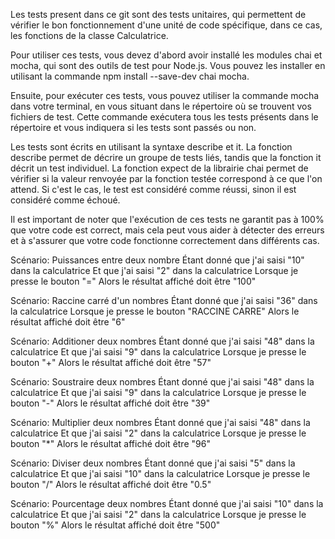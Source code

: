 Les tests present dans ce git sont des tests unitaires, qui permettent de vérifier le bon fonctionnement d'une unité de code spécifique, dans ce cas, les fonctions de la classe Calculatrice.

Pour utiliser ces tests, vous devez d'abord avoir installé les modules chai et mocha, qui sont des outils de test pour Node.js. Vous pouvez les installer en utilisant la commande npm install --save-dev chai mocha.

Ensuite, pour exécuter ces tests, vous pouvez utiliser la commande mocha dans votre terminal, en vous situant dans le répertoire où se trouvent vos fichiers de test. Cette commande exécutera tous les tests présents dans le répertoire et vous indiquera si les tests sont passés ou non.

Les tests sont écrits en utilisant la syntaxe describe et it. La fonction describe permet de décrire un groupe de tests liés, tandis que la fonction it décrit un test individuel. La fonction expect de la librairie chai permet de vérifier si la valeur renvoyée par la fonction testée correspond à ce que l'on attend. Si c'est le cas, le test est considéré comme réussi, sinon il est considéré comme échoué.

Il est important de noter que l'exécution de ces tests ne garantit pas à 100% que votre code est correct, mais cela peut vous aider à détecter des erreurs et à s'assurer que votre code fonctionne correctement dans différents cas.

Scénario: Puissances entre deux nombre
Étant donné que j'ai saisi "10" dans la calculatrice
Et que j'ai saisi "2" dans la calculatrice
Lorsque je presse le bouton "="
Alors le résultat affiché doit être "100"

Scénario: Raccine carré d'un nombres
Étant donné que j'ai saisi "36" dans la calculatrice
Lorsque je presse le bouton "RACCINE CARRE"
Alors le résultat affiché doit être "6"

Scénario: Additioner deux nombres
Étant donné que j'ai saisi "48" dans la calculatrice
Et que j'ai saisi "9" dans la calculatrice
Lorsque je presse le bouton "+"
Alors le résultat affiché doit être "57"

Scénario: Soustraire deux nombres
Étant donné que j'ai saisi "48" dans la calculatrice
Et que j'ai saisi "9" dans la calculatrice
Lorsque je presse le bouton "-"
Alors le résultat affiché doit être "39"

Scénario: Multiplier deux nombres
Étant donné que j'ai saisi "48" dans la calculatrice
Et que j'ai saisi "2" dans la calculatrice
Lorsque je presse le bouton "*"
Alors le résultat affiché doit être "96"


Scénario: Diviser deux nombres
Étant donné que j'ai saisi "5" dans la calculatrice
Et que j'ai saisi "10" dans la calculatrice
Lorsque je presse le bouton "/"
Alors le résultat affiché doit être "0.5"


Scénario: Pourcentage deux nombres
Étant donné que j'ai saisi "10" dans la calculatrice
Et que j'ai saisi "2" dans la calculatrice
Lorsque je presse le bouton "%"
Alors le résultat affiché doit être "500"

